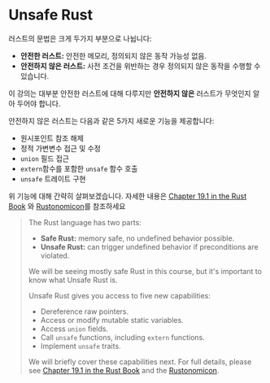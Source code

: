 # Unsafe Rust

러스트의 문법은 크게 두가지 부분으로 나뉩니다: 

* **안전한 러스트:** 안전한 메모리, 정의되지 않은 동작 가능성 없음.
* **안전하지 않은 러스트:** 사전 조건을 위반하는 경우 정의되지 않은 동작을 수행할 수 있습니다.

이 강의는 대부분 안전한 러스트에 대해 다루지만 **안전하지 않은** 러스트가 무엇인지 알아 두어야 합니다.

안전하지 않은 러스트는 다음과 같은 5가지 새로운 기능을 제공합니다:
* 원시포인트 참조 해제
* 정적 가변변수 접근 및 수정
* `union` 필드 접근
* `extern`함수를 포함한 `unsafe` 함수 호출
* `unsafe` 트레이트 구현

위 기능에 대해 간략히 살펴보겠습니다. 자세한 내용은 
[Chapter 19.1 in the Rust Book](https://doc.rust-lang.org/book/ch19-01-unsafe-rust.html)
와 [Rustonomicon](https://doc.rust-lang.org/nomicon/)를 참조하세요
> The Rust language has two parts:
> 
> * **Safe Rust:** memory safe, no undefined behavior possible.
> * **Unsafe Rust:** can trigger undefined behavior if preconditions are violated.
> 
> We will be seeing mostly safe Rust in this course, but it's important to know
> what Unsafe Rust is.
>
> Unsafe Rust gives you access to five new capabilities:
> 
> * Dereference raw pointers.
> * Access or modify mutable static variables.
> * Access `union` fields.
> * Call `unsafe` functions, including `extern` functions.
> * Implement `unsafe` traits.
> 
> We will briefly cover these capabilities next. For full details, please see
> [Chapter 19.1 in the Rust Book](https://doc.rust-lang.org/book/ch19-01-unsafe-rust.html)
> and the [Rustonomicon](https://doc.rust-lang.org/nomicon/).